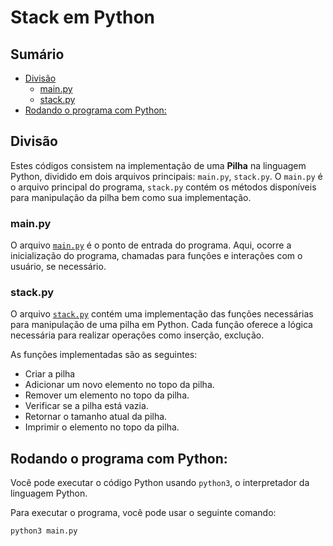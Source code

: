 # Stack em Python

## Sumário 

- [Divisão](#divisão)
    - [main.py](#mainpy)
    - [stack.py](#stackpy)
- [Rodando o programa com Python:](#rodando-o-programa-com-python)
## Divisão

Estes códigos consistem na implementação de uma **Pilha** na linguagem Python, dividido em dois arquivos principais: `main.py`, `stack.py`. O `main.py` é o arquivo principal do programa, `stack.py` contém os métodos disponíveis para manipulação da pilha bem como sua implementação.

### main.py

O arquivo <a href="https://github.com/FabioHenriqueFarias/algorithms-And-Data-Dtructures/tree/main/Data_Structures/3_Stack/Python">`main.py`</a> é o ponto de entrada do programa. Aqui,   ocorre a inicialização do programa, chamadas para funções e interações com o usuário, se necessário.

### stack.py

O arquivo <a href="">`stack.py`</a> contém uma implementação das funções necessárias para manipulação de uma pilha em Python. Cada função oferece a lógica necessária para realizar operações como inserção, exclução.

As funções implementadas são as seguintes:

- Criar a pilha
- Adicionar um novo elemento no topo da pilha.
- Remover um elemento no topo da pilha.
- Verificar se a pilha está vazia.
- Retornar o tamanho atual da pilha.
- Imprimir o elemento no topo da pilha.

## Rodando o programa com Python:

Você pode executar o código Python usando `python3`, o interpretador da linguagem Python. 

Para executar o programa, você pode usar o seguinte comando:

```
python3 main.py
```